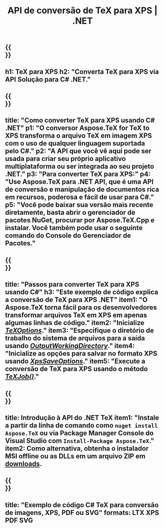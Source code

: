﻿---
translation: true
template: /_templates/_conversion-child-net.md
title: API de conversão de TeX para XPS | .NET
description: Funcionalidade de conversão de TeX para XPS. Integre esta biblioteca .NET local em seu projeto ou use aplicativos multiplataforma para converter TeX em XPS.
keywords: 'tex para xps api net, tex2xps integra c #'
url: /net/conversion/tex-to-xps/
family: tex
platformtag: net
feature: conversion
informat: TEX
outformat: XPS
otherformats: BMP PNG JPEG TIFF SVG PDF
---


{{<section banner>}}
---
h1: TeX para XPS
h2: "Converta TeX para XPS via API Solução para C# .NET."
---

{{<section overview>}}
---
title: "Como converter TeX para XPS usando C# .NET"
p1: "O conversor Aspose.TeX for TeX to XPS transforma o arquivo TeX em imagem XPS com o uso de qualquer linguagem suportada pelo C#."
p2: "A API que você vê aqui pode ser usada para criar seu próprio aplicativo multiplataforma ou ser integrada ao seu projeto .NET."
p3: "Para converter TeX para XPS:"
p4: "Use Aspose.TeX para .NET API, que é uma API de conversão e manipulação de documentos rica em recursos, poderosa e fácil de usar para C#."
p5: "Você pode baixar sua versão mais recente diretamente, basta abrir o gerenciador de pacotes NuGet, procurar por Aspose.TeX.Cpp e instalar. Você também pode usar o seguinte comando do Console do Gerenciador de Pacotes."
---

{{<section feature1>}}
---
title: "Passos para converter TeX para XPS usando C#"
h3: "Este exemplo de código explica a conversão de TeX para XPS .NET"
item1: "O Aspose.TeX torna fácil para os desenvolvedores transformar arquivos TeX em XPS em apenas algumas linhas de código."
item2: "Inicialize [*TeXOptions*](https://reference.aspose.com/tex/net/aspose.tex/texoptions/)."
item3: "Especifique o diretório de trabalho do sistema de arquivos para a saída usando [*OutputWorkingDirectory*](https://reference.aspose.com/tex/net/aspose.tex/texoptions/outputworkingdirectory/)."
item4: "Inicialize as opções para salvar no formato XPS usando [*XpsSaveOptions*](https://reference.aspose.com/tex/net/aspose.tex.presentation.image/xpssaveoptions/)."
item5: "Execute a conversão de TeX para XPS usando o método [*TeXJob()*](https://reference.aspose.com/tex/net/aspose.tex/texjob/)."
---

{{<section feature2>}}
---
title: Introdução à API do .NET TeX
item1: "Instale a partir da linha de comando como ```nuget install Aspose.TeX``` ou via Package Manager Console do Visual Studio com ```Install-Package Aspose.TeX```."
item2: Como alternativa, obtenha o instalador MSI offline ou as DLLs em um arquivo ZIP em [downloads](https://releases.aspose.com/tex/net).
---

{{<section widget>}}
---
title: "Exemplo de código C# TeX para conversão de imagens, XPS, PDF ou SVG"
formats: LTX XPS PDF SVG
---